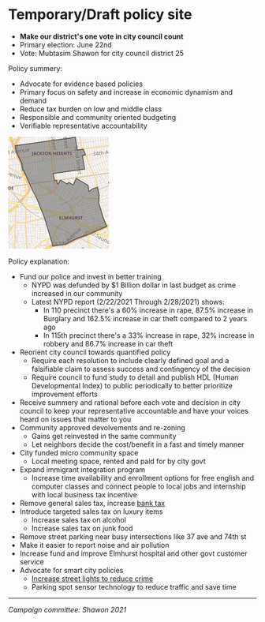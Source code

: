 <meta name="robots" content="noindex">

# Temporary/Draft policy site

+ **Make our district's one vote in city council count**
+ Primary election: June 22nd
+ Vote: Mubtasim Shawon for city council district 25

Policy summery:

+ Advocate for evidence based policies
+ Primary focus on safety and increase in economic dynamism and demand
+ Reduce tax burden on low and middle class
+ Responsible and community oriented budgeting
+ Verifiable representative accountability

![](./district_25.jpg)

Policy explanation:

+ Fund our police and invest in better training
    + NYPD was defunded by $1 Billion dollar in last budget as crime increased in our community
    + Latest NYPD report (2/22/2021 Through 2/28/2021) shows:
        + In 110 precinct there's a 60% increase in rape, 87.5% increase in Burglary and 162.5% increase in car theft compared to 2 years ago
        + In 115th precinct there's a 33% increase in rape, 32% increase in robbery and 86.7% increase in car theft
+ Reorient city council towards quantified policy
    + Require each resolution to include clearly defined goal and a falsifiable claim to assess success and contingency of the decision
    + Require council to fund study to detail and publish HDL (Human Developmental Index) to public periodically to better prioritize improvement efforts
+ Receive summery and rational before each vote and decision in city council to keep your representative accountable and have your voices heard on issues that matter to you
+ Community approved devolvements and re-zoning
    + Gains get reinvested in the same community
    + Let neighbors decide the cost/benefit in a fast and timely manner
+ City funded micro community space
    + Local meeting space, rented and paid for by city govt
+ Expand immigrant integration program
    + Increase time availability and enrollment options for free english and computer classes and connect people to local jobs and internship with local business tax incentive
+ Remove general sales tax, increase [bank tax](https://www1.nyc.gov/nycbusiness/description/banking-corporation-tax)
+ Introduce targeted sales tax on luxury items
    + Increase sales tax on alcohol
    + Increase sales tax on junk food
+ Remove street parking near busy intersections like 37 ave  and 74th st
+ Make it easier to report noise and air pollution
+ Increase fund and improve Elmhurst hospital and other govt customer service
+ Advocate for smart city policies
    + [Increase street lights to reduce crime](https://link.springer.com/article/10.1007/s10940-020-09490-6)
    + Parking spot sensor technology to reduce traffic and save time

-----

_Campaign committee: Shawon 2021_

<style>
h1:first-of-type:not([id]) { display: none; }
<style>

